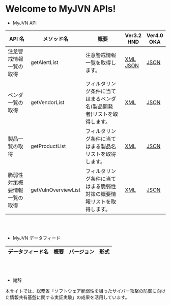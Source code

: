 # Welcome to MyJVN APIs!

- MyJVN API

| API 名                       | メソッド名          | 概要                                                                   | Ver3.2 <br> HND                                   | Ver4.0 <br> OKA                               |
| ---------------------------- | ------------------- | ---------------------------------------------------------------------- | ------------------------------------------------- | --------------------------------------------- |
| 注意警戒情報一覧の取得       | getAlertList        | 注意警戒情報一覧を取得します。                                         | [ XML <br> JSON ](docs/getAlertList_api_hnd.md) <br> | [ JSON ](docs/getAlertList_api_oka.md)   |
| ベンダ一覧の取得             | getVendorList       | フィルタリング条件に当てはまるベンダ名(製品開発者)リストを取得します。 | [ XML ](docs/getVendorList_api_hnd.md)                | [ JSON ](docs/getVendorList_api_oka.md)       |
| 製品一覧の取得               | getProductList      | フィルタリング条件に当てはまる製品名リストを取得します。               | [ XML ](docs/getProductList_api_hnd.md)               | [ JSON ](docs/getProductList_api_oka.md)      |
| 脆弱性対策概要情報一覧の取得 | getVulnOverviewList | フィルタリング条件に当てはまる脆弱性対策の概要情報リストを取得します。 | [ XML ](docs/getVulnOverviewList_api_hnd.md)          | [ JSON ](docs/getVulnOverviewList_api_oka.md) |

<br>
<br>

- MyJVN データフィード

| データフィード名 | 概要 | バージョン | 形式 |
| ---------------- | ---- | ---------- | ---- |

<br>
<br>

- 謝辞

本サイトでは、総務省「ソフトウェア脆弱性を狙ったサイバー攻撃の防御に向けた情報共有基盤に関する実証実験」の成果を活用しています。

